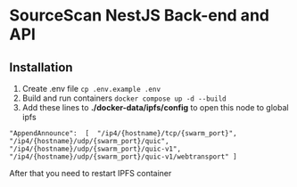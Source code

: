 # SourceScan NestJS Back-end and API
## Installation

1. Create .env file
	 `cp .env.example .env`
2. Build and run containers
	 `docker compose up -d --build`
3. Add these lines to **./docker-data/ipfs/config** to open this node to global ipfs

 `"AppendAnnounce":  [  "/ip4/{hostname}/tcp/{swarm_port}", "/ip4/{hostname}/udp/{swarm_port}/quic", "/ip4/{hostname}/udp/{swarm_port}/quic-v1", "/ip4/{hostname}/udp/{swarm_port}/quic-v1/webtransport" ]`

After that you need to restart IPFS container

